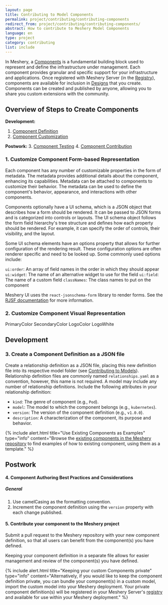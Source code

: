 ```yaml
---
layout: page
title: Contributing to Model Components
permalink: project/contributing/contributing-components
redirect_from: project/contributing/contributing-components/
abstract: How to contribute to Meshery Model Components
language: en
type: project
category: contributing
list: include
---
```


In Meshery, a [Components](/concepts/logical/components) is a fundamental building block used to represent and define the infrastructure under management. Each component provides granular and specific support for your infrastructure and applications. Once registered with Meshery Server (in the [Registry](/concepts/logical/registry)), components are available for inclusion in [Designs](/concepts/logical/designs) that you create. Components can be created and published by anyone, allowing you to share you custom extensions with the community.

## Overview of Steps to Create Components

<!-- **Prework:**

1. [Component Identification](#component-identification)
2. [Component Classification](#component-visualizations) -->

**Development:**
1. [Component Definition](#component-definitions)
2. [Component Customization](#component-customization)

**Postwork:**
3. [Component Testing](#component-testing)
4. [Component Contribution](#component-contribution)

<!-- ## Prework

<a id="component-identification"></a>

### 1. Characterize the component

#### Understand Component Packaging -->

<a id="component-customization"></a>

### 1. Customize Component Form-based Representation

Each component has any number of customizable properties in the form of metadata. The metadata provides additional details about the component, enhancing its capabilities. Metadata can be attached to components to customize their behavior. The metadata can be used to define the component's behavior, appearance, and interactions with other components.

Components optionally have a UI schema, which is a JSON object that describes how a form should be rendered. It can be passed to JSON forms and is categorized into controls or layouts. The UI schema object follows the form field hierarchy's tree structure and defines how each property should be rendered. For example, it can specify the order of controls, their visibility, and the layout.

Some UI schema elements have an options property that allows for further configuration of the rendering result. These configuration options are often renderer specific and need to be looked up. Some commonly used options include:

`ui:order`: An array of field names in the order in which they should appear
`ui:widget`: The name of an alternative widget to use for the field
`ui:field`: The name of a custom field
`classNames`: The class names to put on the component

Meshery UI uses the `react-jsonschema-form` library to render forms. See the [RJSF documentation](https://rjsf-team.github.io/react-jsonschema-form/docs/) for more information.

### 2. Customize Component Visual Representation

PrimaryColor
SecondaryColor
LogoColor
LogoWhite

## Development

<a id="component-definitions"></a>

### 3. Create a Component Definition as a JSON file

Create a relationship definition as a JSON file, placing this new definition file into its respective model folder (see [Contributing to Models](./models)). Relationship definition files are commonly named  `relationships.yaml` as a convention, however, this name is not required. A model may include any number of relationship definitions. Include the following attributes in your relationship definition:

- `kind`: The genre of component (e.g., `Pod`).
- `model`: The model to which the component belongs (e.g., `kubernetes`).
- `version`: The version of the component definition (e.g., `v1.0.0`).
- `description`: A characterization of the component, its purpose and behavior.

{% include alert.html title="Use Existing Components as Examples" type="info" content="Browse the <a href='https://github.com/meshery/meshery/tree/master/server/meshmodel'>existing components in the Meshery repository</a> to find examples of how to existing component, using them as a template." %}

## Postwork

<a id="component-testing"></a>

#### 4. Component Authoring Best Practices and Considerations

##### General

1. Use camelCasing as the formatting convention.
2. Increment the component definition using the `version` property with each change published.

<a class="anchorjs-link" id="component-contribution"></a>

#### 5. Contribute your component to the Meshery project

Submit a pull request to the Meshery repository with your new component definition, so that all users can benefit from the component(s) you have defined.

Keeping your component definition in a separate file allows for easier management and review of the component(s) you have defined.

{% include alert.html title="Keeping your custom Components private" type="info" content="Alternatively, if you would like to keep the component definition private, you can bundle your component(s) in a custom model, import the custom model into your Meshery deployment. Your private component definition(s) will be registered in your Meshery Server's <a href='/concepts/logical/registry'>registry</a> and available for use within your Meshery deployment." %}
